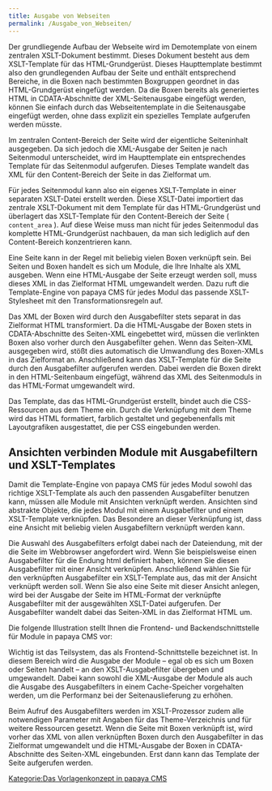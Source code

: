 ```yaml
---
title: Ausgabe von Webseiten
permalink: /Ausgabe_von_Webseiten/
---
```


Der grundliegende Aufbau der Webseite wird im Demotemplate von einem zentralen XSLT-Dokument bestimmt. Dieses Dokument besteht aus dem XSLT-Template für das HTML-Grundgerüst. Dieses Haupttemplate bestimmt also den grundlegenden Aufbau der Seite und enthält entsprechend Bereiche, in die Boxen nach bestimmten Boxgruppen geordnet in das HTML-Grundgerüst eingefügt werden. Da die Boxen bereits als generiertes HTML in CDATA-Abschnitte der XML-Seitenausgabe eingefügt werden, können Sie einfach durch das Webseitentemplate in die Seitenausgabe eingefügt werden, ohne dass explizit ein spezielles Template aufgerufen werden müsste.

Im zentralen Content-Bereich der Seite wird der eigentliche Seiteninhalt ausgegeben. Da sich jedoch die XML-Ausgabe der Seiten je nach Seitenmodul unterscheidet, wird im Haupttemplate ein entsprechendes Template für das Seitenmodul aufgerufen. Dieses Template wandelt das XML für den Content-Bereich der Seite in das Zielformat um.

Für jedes Seitenmodul kann also ein eigenes XSLT-Template in einer separaten XSLT-Datei erstellt werden. Diese XSLT-Datei importiert das zentrale XSLT-Dokument mit dem Template für das HTML-Grundgerüst und überlagert das XSLT-Template für den Content-Bereich der Seite ( `content_area` ). Auf diese Weise muss man nicht für jedes Seitenmodul das komplette HTML-Grundgerüst nachbauen, da man sich lediglich auf den Content-Bereich konzentrieren kann.

Eine Seite kann in der Regel mit beliebig vielen Boxen verknüpft sein. Bei Seiten und Boxen handelt es sich um Module, die Ihre Inhalte als XML ausgeben. Wenn eine HTML-Ausgabe der Seite erzeugt werden soll, muss dieses XML in das Zielformat HTML umgewandelt werden. Dazu ruft die Template-Engine von papaya CMS für jedes Modul das passende XSLT-Stylesheet mit den Transformationsregeln auf.

Das XML der Boxen wird durch den Ausgabefilter stets separat in das Zielformat HTML transformiert. Da die HTML-Ausgabe der Boxen stets in CDATA-Abschnitte des Seiten-XML eingebettet wird, müssen die verlinkten Boxen also vorher durch den Ausgabefilter gehen. Wenn das Seiten-XML ausgegeben wird, stößt dies automatisch die Umwandlung des Boxen-XMLs in das Zielformat an. Anschließend kann das XSLT-Template für die Seite durch den Ausgabefilter aufgerufen werden. Dabei werden die Boxen direkt in den HTML-Seitenbaum eingefügt, während das XML des Seitenmoduls in das HTML-Format umgewandelt wird.

Das Template, das das HTML-Grundgerüst erstellt, bindet auch die CSS-Ressourcen aus dem Theme ein. Durch die Verknüpfung mit dem Theme wird das HTML formatiert, farblich gestaltet und gegebenenfalls mit Layoutgrafiken ausgestattet, die per CSS eingebunden werden.

Ansichten verbinden Module mit Ausgabefiltern und XSLT-Templates
----------------------------------------------------------------

Damit die Template-Engine von papaya CMS für jedes Modul sowohl das richtige XSLT-Template als auch den passenden Ausgabefilter benutzen kann, müssen alle Module mit Ansichten verknüpft werden. Ansichten sind abstrakte Objekte, die jedes Modul mit einem Ausgabefilter und einem XSLT-Template verknüpfen. Das Besondere an dieser Verknüpfung ist, dass eine Ansicht mit beliebig vielen Ausgabefiltern verknüpft werden kann.

Die Auswahl des Ausgabefilters erfolgt dabei nach der Dateiendung, mit der die Seite im Webbrowser angefordert wird. Wenn Sie beispielsweise einen Ausgabefilter für die Endung html definiert haben, können Sie diesen Ausgabefilter mit einer Ansicht verknüpfen. Anschließend wählen Sie für den verknüpften Ausgabefilter ein XSLT-Template aus, das mit der Ansicht verknüpft werden soll. Wenn Sie also eine Seite mit dieser Ansicht anlegen, wird bei der Ausgabe der Seite im HTML-Format der verknüpfte Ausgabefilter mit der ausgewählten XSLT-Datei aufgerufen. Der Ausgabefilter wandelt dabei das Seiten-XML in das Zielformat HTML um.

Die folgende Illustration stellt Ihnen die Frontend- und Backendschnittstelle für Module in papaya CMS vor:

Wichtig ist das Teilsystem, das als Frontend-Schnittstelle bezeichnet ist. In diesem Bereich wird die Ausgabe der Module – egal ob es sich um Boxen oder Seiten handelt – an den XSLT-Ausgabefilter übergeben und umgewandelt. Dabei kann sowohl die XML-Ausgabe der Module als auch die Ausgabe des Ausgabefilters in einem Cache-Speicher vorgehalten werden, um die Performanz bei der Seitenauslieferung zu erhöhen.

Beim Aufruf des Ausgabefilters werden im XSLT-Prozessor zudem alle notwendigen Parameter mit Angaben für das Theme-Verzeichnis und für weitere Ressourcen gesetzt. Wenn die Seite mit Boxen verknüpft ist, wird vorher das XML von allen verknüpften Boxen durch den Ausgabefilter in das Zielformat umgewandelt und die HTML-Ausgabe der Boxen in CDATA-Abschnitte des Seiten-XML eingebunden. Erst dann kann das Template der Seite aufgerufen werden.

[Kategorie:Das Vorlagenkonzept in papaya CMS](/Kategorie:Das_Vorlagenkonzept_in_papaya_CMS "wikilink")